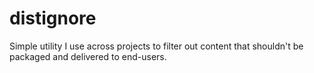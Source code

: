 # distignore

Simple utility I use across projects to filter out content that shouldn't be
packaged and delivered to end-users.
